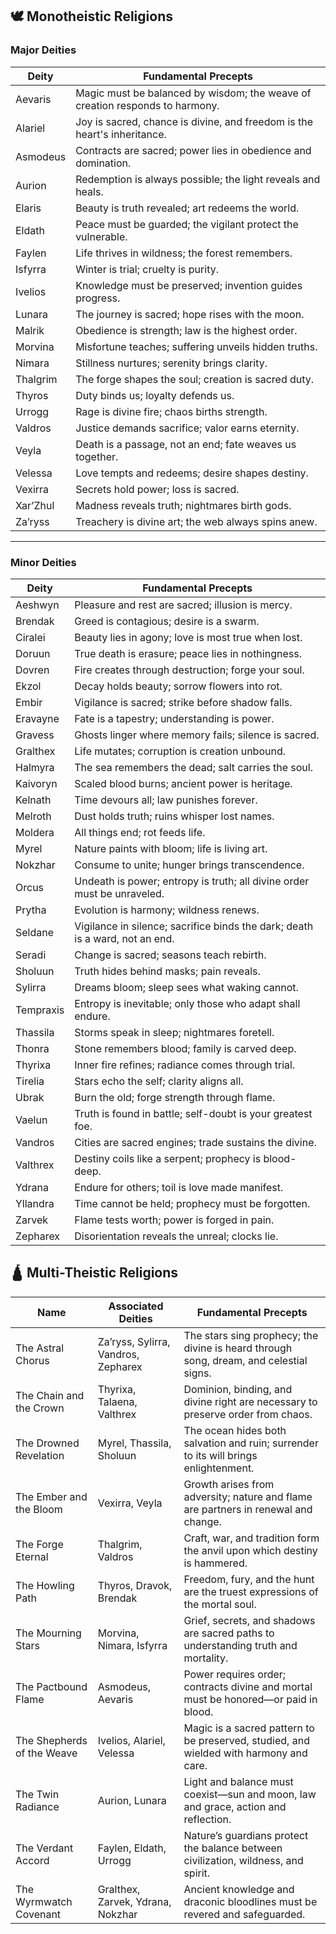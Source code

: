 ## 🕊 **Monotheistic Religions**

### **Major Deities**

|Deity|Fundamental Precepts|
|---|---|
|Aevaris|Magic must be balanced by wisdom; the weave of creation responds to harmony.|
|Alariel|Joy is sacred, chance is divine, and freedom is the heart's inheritance.|
|Asmodeus|Contracts are sacred; power lies in obedience and domination.|
|Aurion|Redemption is always possible; the light reveals and heals.|
|Elaris|Beauty is truth revealed; art redeems the world.|
|Eldath|Peace must be guarded; the vigilant protect the vulnerable.|
|Faylen|Life thrives in wildness; the forest remembers.|
|Isfyrra|Winter is trial; cruelty is purity.|
|Ivelios|Knowledge must be preserved; invention guides progress.|
|Lunara|The journey is sacred; hope rises with the moon.|
|Malrik|Obedience is strength; law is the highest order.|
|Morvina|Misfortune teaches; suffering unveils hidden truths.|
|Nimara|Stillness nurtures; serenity brings clarity.|
|Thalgrim|The forge shapes the soul; creation is sacred duty.|
|Thyros|Duty binds us; loyalty defends us.|
|Urrogg|Rage is divine fire; chaos births strength.|
|Valdros|Justice demands sacrifice; valor earns eternity.|
|Veyla|Death is a passage, not an end; fate weaves us together.|
|Velessa|Love tempts and redeems; desire shapes destiny.|
|Vexirra|Secrets hold power; loss is sacred.|
|Xar’Zhul|Madness reveals truth; nightmares birth gods.|
|Za’ryss|Treachery is divine art; the web always spins anew.|

---

### **Minor Deities**

|Deity|Fundamental Precepts|
|---|---|
|Aeshwyn|Pleasure and rest are sacred; illusion is mercy.|
|Brendak|Greed is contagious; desire is a swarm.|
|Ciralei|Beauty lies in agony; love is most true when lost.|
|Doruun|True death is erasure; peace lies in nothingness.|
|Dovren|Fire creates through destruction; forge your soul.|
|Ekzol|Decay holds beauty; sorrow flowers into rot.|
|Embir|Vigilance is sacred; strike before shadow falls.|
|Eravayne|Fate is a tapestry; understanding is power.|
|Gravess|Ghosts linger where memory fails; silence is sacred.|
|Gralthex|Life mutates; corruption is creation unbound.|
|Halmyra|The sea remembers the dead; salt carries the soul.|
|Kaivoryn|Scaled blood burns; ancient power is heritage.|
|Kelnath|Time devours all; law punishes forever.|
|Melroth|Dust holds truth; ruins whisper lost names.|
|Moldera|All things end; rot feeds life.|
|Myrel|Nature paints with bloom; life is living art.|
|Nokzhar|Consume to unite; hunger brings transcendence.|
|Orcus|Undeath is power; entropy is truth; all divine order must be unraveled.|
|Prytha|Evolution is harmony; wildness renews.|
|Seldane|Vigilance in silence; sacrifice binds the dark; death is a ward, not an end.|
|Seradi|Change is sacred; seasons teach rebirth.|
|Sholuun|Truth hides behind masks; pain reveals.|
|Sylirra|Dreams bloom; sleep sees what waking cannot.|
|Tempraxis|Entropy is inevitable; only those who adapt shall endure.|
|Thassila|Storms speak in sleep; nightmares foretell.|
|Thonra|Stone remembers blood; family is carved deep.|
|Thyrixa|Inner fire refines; radiance comes through trial.|
|Tirelia|Stars echo the self; clarity aligns all.|
|Ubrak|Burn the old; forge strength through flame.|
|Vaelun|Truth is found in battle; self-doubt is your greatest foe.|
|Vandros|Cities are sacred engines; trade sustains the divine.|
|Valthrex|Destiny coils like a serpent; prophecy is blood-deep.|
|Ydrana|Endure for others; toil is love made manifest.|
|Yllandra|Time cannot be held; prophecy must be forgotten.|
|Zarvek|Flame tests worth; power is forged in pain.|
|Zepharex|Disorientation reveals the unreal; clocks lie.|

## 🛕 **Multi-Theistic Religions**

|Name|Associated Deities|Fundamental Precepts|
|---|---|---|
|The Astral Chorus|Za’ryss, Sylirra, Vandros, Zepharex|The stars sing prophecy; the divine is heard through song, dream, and celestial signs.|
|The Chain and the Crown|Thyrixa, Talaena, Valthrex|Dominion, binding, and divine right are necessary to preserve order from chaos.|
|The Drowned Revelation|Myrel, Thassila, Sholuun|The ocean hides both salvation and ruin; surrender to its will brings enlightenment.|
|The Ember and the Bloom|Vexirra, Veyla|Growth arises from adversity; nature and flame are partners in renewal and change.|
|The Forge Eternal|Thalgrim, Valdros|Craft, war, and tradition form the anvil upon which destiny is hammered.|
|The Howling Path|Thyros, Dravok, Brendak|Freedom, fury, and the hunt are the truest expressions of the mortal soul.|
|The Mourning Stars|Morvina, Nimara, Isfyrra|Grief, secrets, and shadows are sacred paths to understanding truth and mortality.|
|The Pactbound Flame|Asmodeus, Aevaris|Power requires order; contracts divine and mortal must be honored—or paid in blood.|
|The Shepherds of the Weave|Ivelios, Alariel, Velessa|Magic is a sacred pattern to be preserved, studied, and wielded with harmony and care.|
|The Twin Radiance|Aurion, Lunara|Light and balance must coexist—sun and moon, law and grace, action and reflection.|
|The Verdant Accord|Faylen, Eldath, Urrogg|Nature’s guardians protect the balance between civilization, wildness, and spirit.|
|The Wyrmwatch Covenant|Gralthex, Zarvek, Ydrana, Nokzhar|Ancient knowledge and draconic bloodlines must be revered and safeguarded.|